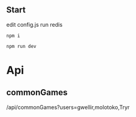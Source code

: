 ## Start

edit config.js
run redis

`npm i`

`npm run dev`

# Api

## commonGames

/api/commonGames?users=gwellir,molotoko,Tryr
